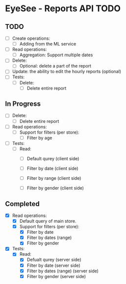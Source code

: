 # EyeSee - Reports API TODO

## TODO
- [ ] Create operations:
    - [ ] Adding from the ML service
- [ ] Read operations:
    - [ ] Aggregation: Support multiple dates
- [ ] Delete:
    - [ ] Optional: delete a part of the report
- [ ] Update: the ability to edit the hourly reports (optional)
- [ ] Tests:
    - [ ] Delete:
        - [ ] Delete entire report

## In Progress
- [ ] Delete:
    - [ ] Delete entire report
- [ ] Read operations:
    - [ ] Support for filters (per store):
        - [ ] Filter by age
- [ ] Tests:
    - [ ] Read:
        - [ ] Default qurey (client side)
        - [ ] Filter by date (client side)
        - [ ] Filter by range (client side)
        - [ ] Filter by gender (client side)


## Completed
- [x] Read operations:
    - [x] Default query of main store.
    - [x] Support for filters (per store):
        - [x] Filter by date
        - [x] Filter by dates (range)
        - [x] Filter by gender
- [x] Tests:
    - [x] Read:
        - [x] Defualt qurey (server side)
        - [x] Filter by date (server side)
        - [x] Filter by dates (range) (server side)
        - [x] Filter by gender (server side)